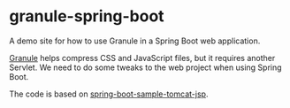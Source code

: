# granule-spring-boot
A demo site for how to use Granule in a Spring Boot web application.

<a href="https://code.google.com/p/granule/">Granule</a> helps compress CSS and JavaScript files, but it requires another Servlet. We need to do some tweaks to the web project when using Spring Boot.

The code is based on <a href="https://github.com/spring-projects/spring-boot/tree/master/spring-boot-samples/spring-boot-sample-tomcat-jsp
">spring-boot-sample-tomcat-jsp</a>.
